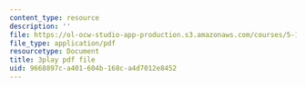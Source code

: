 ```yaml
---
content_type: resource
description: ''
file: https://ol-ocw-studio-app-production.s3.amazonaws.com/courses/5-112-principles-of-chemical-science-fall-2005/9668897ca401604b168ca4d7012e8452_LRFbAo-RIIU.pdf
file_type: application/pdf
resourcetype: Document
title: 3play pdf file
uid: 9668897c-a401-604b-168c-a4d7012e8452
---
```

